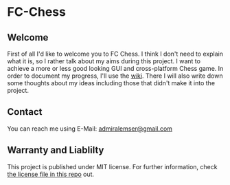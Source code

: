 # FC-Chess
## Welcome
First of all I'd like to welcome you to FC Chess. I think I don't need to explain what it is, so I rather talk about my aims during this project. I want to achieve a more or less good looking GUI and cross-platform Chess game. In order to document my progress, I'll use the [wiki](https://github.com/AdmiralEmser/FC-Chess/wiki/Home). There I will also write down some thoughts about my ideas including those that didn't make it into the project.

## Contact
You can reach me using E-Mail: admiralemser@gmail.com

## Warranty and Liablilty
This project is published under MIT license. For further information, check [the license file in this repo](https://github.com/AdmiralEmser/FC-Chess/blob/main/LICENSE) out.
